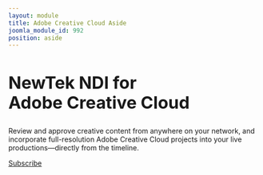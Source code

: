 ```yaml
---
layout: module
title: Adobe Creative Cloud Aside
joomla_module_id: 992
position: aside
---
```

<!-- Module: Adobe Creative Cloud Aside -->
<h2 style="font-size: 34px; line-height: 40px;">NewTek NDI for<br /> Adobe Creative Cloud</h2>
<p>Review and approve creative content from anywhere on your network, and incorporate full-resolution Adobe Creative Cloud projects into your live productions—directly from the timeline.</p>
<p class="cta-container"><a href="https://store.newtek.com/ip/ndi-for-adobe-creative-cloud.html" target="_blank" class="cta-blue cta-small align-center block">Subscribe</a></p>
<!--<h2 style="font-size: 30px; padding-top: 2em;">Resources</h2>
<ul>
	<li style="margin-left: 1em;"><a href="#">Remote Caller Guide</a></li>
	<li style="margin-left: 1em;"><a href="#">Advanced Network Tips</a></li>
	<li style="margin-left: 1em;"><a href="#">Talkshow Workflow Diagram</a></li>
</ul>-->
